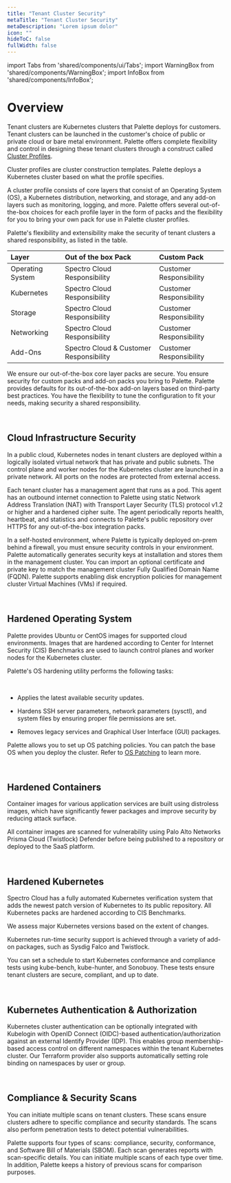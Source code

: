 ```yaml
---
title: "Tenant Cluster Security"
metaTitle: "Tenant Cluster Security"
metaDescription: "Lorem ipsum dolor"
icon: ""
hideToC: false
fullWidth: false
---
```


import Tabs from 'shared/components/ui/Tabs';
import WarningBox from 'shared/components/WarningBox';
import InfoBox from 'shared/components/InfoBox';

# Overview

Tenant clusters are Kubernetes clusters that Palette deploys for customers. Tenant clusters can be launched in the customer's choice of public or private cloud or bare metal environment. Palette offers complete flexibility and control in designing these tenant clusters through a construct called [Cluster Profiles](/cluster-profiles). 

Cluster profiles are cluster construction templates. Palette deploys a Kubernetes cluster based on what the profile specifies.

A cluster profile consists of core layers that consist of an Operating System (OS), a Kubernetes distribution, networking, and storage, and any add-on layers such as monitoring, logging, and more. Palette offers several out-of-the-box choices for each profile layer in the form of packs and the flexibility for you to bring your own pack for use in Palette cluster profiles.

Palette's flexibility and extensibility make the security of tenant clusters a shared responsibility, as listed in the table. 

|Layer            |Out of the box Pack | Custom Pack|
|:---------------|:---------|:--------------|
|Operating System |Spectro Cloud Responsibility|Customer Responsibility|
|Kubernetes|Spectro Cloud Responsibility|Customer Responsibility|
|Storage|Spectro Cloud Responsibility|Customer Responsibility|
|Networking|Spectro Cloud Responsibility|Customer Responsibility|
|Add-Ons|Spectro Cloud & Customer Responsibility|Customer Responsibility|

We ensure our out-of-the-box core layer packs are secure. You ensure security for custom packs and add-on packs you bring to Palette. Palette provides defaults for its out-of-the-box add-on layers based on third-party best practices. You have the flexibility to tune the configuration to fit your needs, making security a shared responsibility.

<br />

## Cloud Infrastructure Security

In a public cloud, Kubernetes nodes in tenant clusters are deployed within a logically isolated virtual network that has private and public subnets. The control plane and worker nodes for the Kubernetes cluster are launched in a private network. All ports on the nodes are protected from external access.

Each tenant cluster has a management agent that runs as a pod. This agent has an outbound internet connection to Palette using static Network Address Translation (NAT) with Transport Layer Security (TLS) protocol v1.2 or higher and a hardened cipher suite. The agent periodically reports health, heartbeat, and statistics and connects to Palette's public repository over HTTPS for any out-of-the-box integration packs.

In a self-hosted environment, where Palette is typically deployed on-prem behind a firewall, you must ensure security controls in your environment. Palette automatically generates security keys at installation and stores them in the management cluster. You can import an optional certificate and private key to match the management cluster Fully Qualified Domain Name (FQDN). Palette supports enabling disk encryption policies for management cluster Virtual Machines (VMs) if required.

<br />

## Hardened Operating System

Palette provides Ubuntu or CentOS images for supported cloud environments. Images that are hardened according to Center for Internet Security (CIS) Benchmarks are used to launch control planes and worker nodes for the Kubernetes cluster.

Palette's OS hardening utility performs the following tasks:

<br />

- Applies the latest available security updates.


- Hardens SSH server parameters, network parameters (sysctl), and system files by ensuring proper file permissions are set.


- Removes legacy services and Graphical User Interface (GUI) packages.

Palette allows you to set up OS patching policies. You can patch the base OS when you deploy the cluster. Refer to [OS Patching](/clusters/cluster-management/os-patching) to learn more.

<br />

## Hardened Containers

Container images for various application services are built using distroless images, which have significantly fewer packages and improve security by reducing attack surface.

All container images are scanned for vulnerability using Palo Alto Networks Prisma Cloud (Twistlock) Defender before being published to a repository or deployed to the SaaS platform.

<br />

## Hardened Kubernetes

Spectro Cloud has a fully automated Kubernetes verification system that adds the newest patch version of Kubernetes to its public repository. All Kubernetes packs are hardened according to CIS Benchmarks.

We assess major Kubernetes versions based on the extent of changes.

Kubernetes run-time security support is achieved through a variety of add-on packages, such as Sysdig Falco and Twistlock.

You can set a schedule to start Kubernetes conformance and compliance tests using kube-bench, kube-hunter, and Sonobuoy. These tests ensure tenant clusters are secure, compliant, and up to date.

<br />

## Kubernetes Authentication & Authorization

Kubernetes cluster authentication can be optionally integrated with Kubelogin with OpenID Connect (OIDC)-based authentication/authorization against an external Identify Provider (IDP). This enables group membership-based access control on different namespaces within the tenant Kubernetes cluster. Our Terraform provider also supports automatically setting role binding on namespaces by user or group.

<br />

## Compliance & Security Scans

You can initiate multiple scans on tenant clusters. These scans ensure clusters adhere to specific compliance and security standards. The scans also perform penetration tests to detect potential vulnerabilities.

Palette supports four types of scans: compliance, security, conformance, and Software Bill of Materials (SBOM). Each scan generates reports with scan-specific details. You can initiate multiple scans of each type over time. In addition, Palette keeps a history of previous scans for comparison purposes.